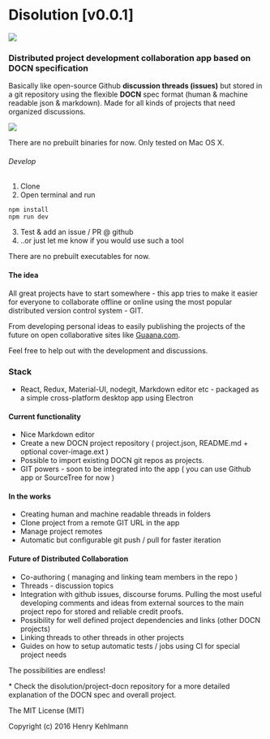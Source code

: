 # Disolution [v0.0.1]
[![](https://travis-ci.org/disolution/disolution-app.svg)](https://travis-ci.org/disolution/disolution-app)
### Distributed project development collaboration app based on DOCN specification
Basically like open-source Github **discussion threads (issues)** but stored in a git repository using the flexible **DOCN** spec format (human & machine readable json & markdown). Made for all kinds of projects that need organized discussions.


![](https://raw.githubusercontent.com/disolution/disolution-app/gh-pages/screenshots/screenshot_v0.png)

There are no prebuilt binaries for now. Only tested on Mac OS X.

###### Develop
1. Clone
2. Open terminal and run
```shell
npm install
npm run dev
```
3. Test & add an issue / PR @ github
4. ..or just let me know if you would use such a tool

There are no prebuilt executables for now.

#### The idea
All great projects have to start somewhere - this app tries to make it easier for everyone to collaborate offline or online using the most popular distributed version control system - GIT.

From developing personal ideas to easily publishing the projects of the future on
open collaborative sites like [Guaana.com](https://www.guaana.com).

Feel free to help out with the development and discussions.

### Stack
* React, Redux, Material-UI, nodegit, Markdown editor etc - packaged as a simple cross-platform desktop app using Electron

#### Current functionality
* Nice Markdown editor
* Create a new DOCN project repository ( project.json, README.md + optional cover-image.ext )
* Possible to import existing DOCN git repos as projects.
* GIT powers - soon to be integrated into the app ( you can use Github app or SourceTree for now )

#### In the works
* Creating human and machine readable threads in folders
* Clone project from a remote GIT URL in the app
* Manage project remotes
* Automatic but configurable git push / pull for faster iteration

#### Future of Distributed Collaboration
* Co-authoring ( managing and linking team members in the repo )
* Threads - discussion topics
* Integration with github issues, discourse forums. Pulling the most useful developing comments and ideas from external sources to the main project repo for stored and reliable credit proofs.
* Possibility for well defined project dependencies and links (other DOCN projects)
* Linking threads to other threads in other projects
* Guides on how to setup automatic tests / jobs using CI for special project needs

The possibilities are endless!

\* Check the disolution/project-docn repository for a more detailed explanation of the DOCN spec and overall project.

The MIT License (MIT)

Copyright (c) 2016 Henry Kehlmann
